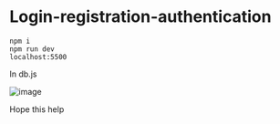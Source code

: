# Login-registration-authentication

```
npm i
npm run dev
localhost:5500
```

In db.js

![image](https://github.com/K-izme/Login-registration-authentication/assets/91515708/57b2d8a8-4fb7-4656-a5d8-40719b4c35a2)

Hope this help
